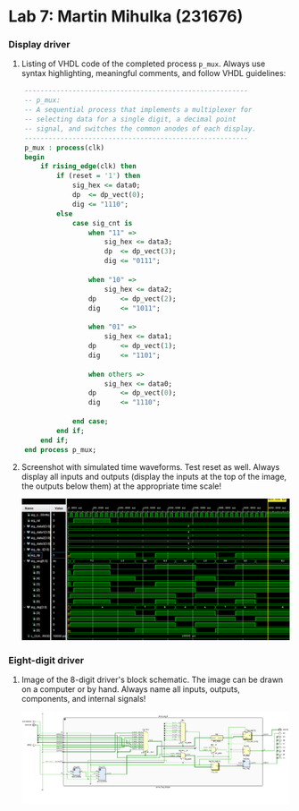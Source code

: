 # Lab 7: Martin Mihulka (231676)

### Display driver

1. Listing of VHDL code of the completed process `p_mux`. Always use syntax highlighting, meaningful comments, and follow VHDL guidelines:

```vhdl
    --------------------------------------------------------
    -- p_mux:
    -- A sequential process that implements a multiplexer for
    -- selecting data for a single digit, a decimal point 
    -- signal, and switches the common anodes of each display.
    --------------------------------------------------------
    p_mux : process(clk)
    begin
        if rising_edge(clk) then
            if (reset = '1') then
                sig_hex <= data0;
                dp  <= dp_vect(0);
                dig <= "1110";
            else
                case sig_cnt is
                    when "11" =>
                        sig_hex <= data3;
                        dp  <= dp_vect(3);
                        dig <= "0111";

                    when "10" =>
                        sig_hex <= data2;
            		dp      <= dp_vect(2);
            		dig     <= "1011";

                    when "01" =>
                        sig_hex <= data1;
            		dp      <= dp_vect(1);
            		dig     <= "1101";

                    when others =>
                        sig_hex <= data0;
            		dp      <= dp_vect(0);
            		dig     <= "1110";

                end case;
            end if;
        end if;
    end process p_mux;
```

2. Screenshot with simulated time waveforms. Test reset as well. Always display all inputs and outputs (display the inputs at the top of the image, the outputs below them) at the appropriate time scale!

   ![Waveforms](images/waveforms.PNG)

### Eight-digit driver

1. Image of the 8-digit driver's block schematic. The image can be drawn on a computer or by hand. Always name all inputs, outputs, components, and internal signals!

   ![8digit Driver](images/driver_8digit.png)
